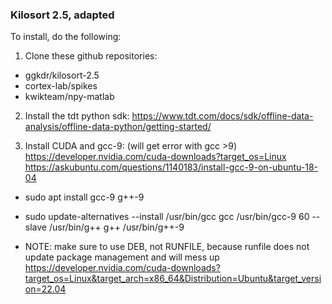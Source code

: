 ### Kilosort 2.5, adapted ###
To install, do the following:

1. Clone these github repositories:
- ggkdr/kilosort-2.5
- cortex-lab/spikes
- kwikteam/npy-matlab

2. Install the tdt python sdk:
https://www.tdt.com/docs/sdk/offline-data-analysis/offline-data-python/getting-started/

3. Install CUDA and gcc-9: (will get error with gcc >9)
https://developer.nvidia.com/cuda-downloads?target_os=Linux
https://askubuntu.com/questions/1140183/install-gcc-9-on-ubuntu-18-04

* sudo apt install gcc-9 g++-9
* sudo update-alternatives --install /usr/bin/gcc gcc /usr/bin/gcc-9 60 --slave /usr/bin/g++ g++ /usr/bin/g++-9

* NOTE: make sure to use DEB, not RUNFILE, because runfile does not update package management and will mess up https://developer.nvidia.com/cuda-downloads?target_os=Linux&target_arch=x86_64&Distribution=Ubuntu&target_version=22.04
